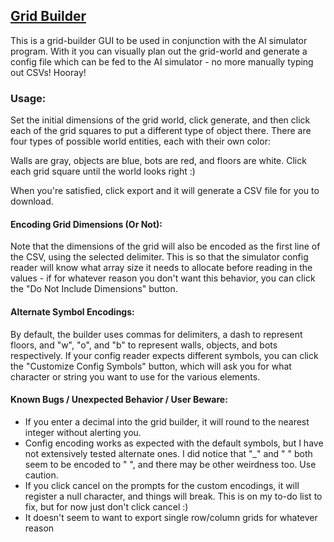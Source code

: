 ## [Grid Builder](https://ruitais.github.io/gridBuilder/)

This is a grid-builder GUI to be used in conjunction with the AI simulator program. With it you can visually plan out the grid-world and generate a config file which can be fed to the AI simulator - no more manually typing out CSVs! Hooray!

### Usage:
Set the initial dimensions of the grid world, click generate, and then click each of the grid squares to put a different type of object there. There are four types of possible world entities, each with their own color:

Walls are gray, objects are blue,
bots are red, and floors are white.
Click each grid square until the world looks right :)

When you're satisfied, click export and it will generate a CSV file for you to download.

#### Encoding Grid Dimensions (Or Not):
Note that the dimensions of the grid will also be encoded as the first line of the CSV, using the selected delimiter. This is so that the simulator config reader will know what array size it needs to allocate before reading in the values - if for whatever reason you don't want this behavior, you can click the "Do Not Include Dimensions" button.

#### Alternate Symbol Encodings:
By default, the builder uses commas for delimiters, a dash to represent floors, and "w", "o", and "b" to represent walls, objects, and bots respectively. If your config reader expects different symbols, you can click the "Customize Config Symbols" button, which will ask you for what character or string you want to use for the various elements.

#### Known Bugs / Unexpected Behavior / User Beware:
* If you enter a decimal into the grid builder, it will round to the nearest integer without alerting you.
* Config encoding works as expected with the default symbols, but I have not extensively tested alternate ones. I did notice that "_" and " " both seem to be encoded to " ", and there may be other weirdness too. Use caution.
* If you click cancel on the prompts for the custom encodings, it will register a null character, and things will break. This is on my to-do list to fix, but for now just don't click cancel :)
* It doesn't seem to want to export single row/column grids for whatever reason
